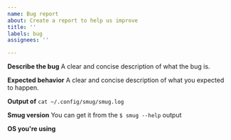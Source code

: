 ```yaml
---
name: Bug report
about: Create a report to help us improve
title: ''
labels: bug
assignees: ''

---
```


**Describe the bug**
A clear and concise description of what the bug is.

**Expected behavior**
A clear and concise description of what you expected to happen.

**Output of** `cat ~/.config/smug/smug.log`

**Smug version**
You can get it from the `$ smug --help` output

**OS you're using**
